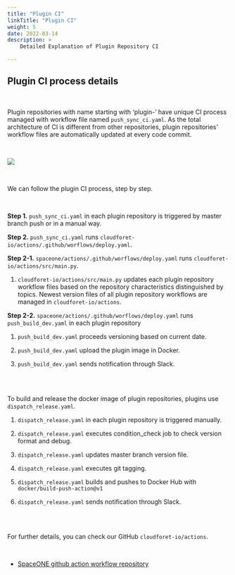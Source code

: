 ```yaml
---
title: "Plugin CI"
linkTitle: "Plugin CI"
weight: 5
date: 2022-03-14
description: >
    Detailed Explanation of Plugin Repository CI

---
```


## Plugin CI process details

</br>

Plugin repositories with name starting with ‘plugin-’ have unique CI process managed with workflow file named `push_sync_ci.yaml`. As the total architecture of CI is different from other repositories, plugin repositories' workflow files are automatically updated at every code commit.

</br>

![](/docs/developers/CICD/plugin-ci/img/plugin_ci.png)

</br>

We can follow the plugin CI process, step by step. 

</br>

**Step 1.** `push_sync_ci.yaml` in each plugin repository is triggered by master branch push or in a manual way.

**Step 2.** `push_sync_ci.yaml` runs `cloudforet-io/actions/.github/worflows/deploy.yaml`.   

**Step 2-1.** `spaceone/actions/.github/worflows/deploy.yaml` runs `cloudforet-io/actions/src/main.py`.     
1. `cloudforet-io/actions/src/main.py` updates each plugin repository workflow files based on the repository characteristics distinguished by topics. Newest version files of all plugin repository workflows are managed in `cloudforet-io/actions`.  

**Step 2-2.** `spaceone/actions/.github/worflows/deploy.yaml` runs `push_build_dev.yaml` in each plugin repository   
1. `push_build_dev.yaml` proceeds versioning based on current date.   

2. `push_build_dev.yaml` upload the plugin image in Docker.     

3. `push_build_dev.yaml` sends notification through Slack.     

</br>
</br>


To build and release the docker image of plugin repositories, plugins use `dispatch_release.yaml`. 

1. `dispatch_release.yaml` in each plugin repository is triggered manually.

2. `dispatch_release.yaml` executes condition_check job to check version format and debug.

3. `dispatch_release.yaml` updates master branch version file.

4. `dispatch_release.yaml` executes git tagging.

5. `dispatch_release.yaml` builds and pushes to Docker Hub with `docker/build-push-action@v1`

6. `dispatch_release.yaml` sends notification through Slack.

</br>
</br>


For further details, you can check our GitHub `cloudforet-io/actions`. 

</br>

* [SpaceONE github action workflow repository](https://github.com/cloudforet-io/actions)

